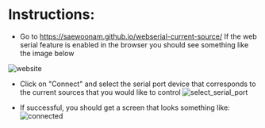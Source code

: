 # Instructions:
* Go to https://saewoonam.github.io/webserial-current-source/
If the web serial feature is enabled in the browser you should see something like the image below

![website](https://user-images.githubusercontent.com/2872116/101087607-acb33600-356f-11eb-9b31-bc77c5fd32da.png)

* Click on "Connect" and select the serial port device that corresponds to the current sources that you would like to control
![select_serial_port](https://user-images.githubusercontent.com/2872116/101087605-ac1a9f80-356f-11eb-8093-9da832bb0a02.png)

* If successful, you should get a screen that looks something like:
![connected](https://user-images.githubusercontent.com/2872116/101087601-ab820900-356f-11eb-9910-a657a3c7178f.png)
